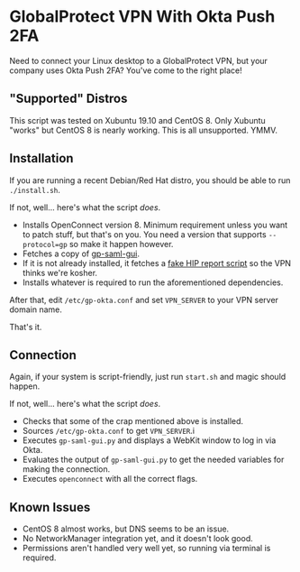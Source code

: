 # GlobalProtect VPN With Okta Push 2FA

Need to connect your Linux desktop to a GlobalProtect VPN, but your company uses Okta Push 2FA? You've come to the right place!

## "Supported" Distros

This script was tested on Xubuntu 19.10 and CentOS 8. Only Xubuntu "works" but CentOS 8 is nearly working. This is all unsupported. YMMV.

## Installation

If you are running a recent Debian/Red Hat distro, you should be able to run `./install.sh`.

If not, well... here's what the script _does_.

* Installs OpenConnect version 8. Minimum requirement unless you want to patch stuff, but that's on you. You need a version that supports `--protocol=gp` so make it happen however.
* Fetches a copy of [gp-saml-gui](https://github.com/dlenski/gp-saml-gui.git).
* If it is not already installed, it fetches a [fake HIP report script](https://raw.githubusercontent.com/dlenski/openconnect/master/hipreport.sh) so the VPN thinks we're kosher.
* Installs whatever is required to run the aforementioned dependencies.

After that, edit `/etc/gp-okta.conf` and set `VPN_SERVER` to your VPN server domain name.

That's it.

## Connection

Again, if your system is script-friendly, just run `start.sh` and magic should happen.

If not, well... here's what the script _does_.

* Checks that some of the crap mentioned above is installed.
* Sources `/etc/gp-okta.conf` to get `VPN_SERVER`.i
* Executes `gp-saml-gui.py` and displays a WebKit window to log in via Okta.
* Evaluates the output of `gp-saml-gui.py` to get the needed variables for making the connection.
* Executes `openconnect` with all the correct flags.

## Known Issues

* CentOS 8 almost works, but DNS seems to be an issue.
* No NetworkManager integration yet, and it doesn't look good.
* Permissions aren't handled very well yet, so running via terminal is required.
